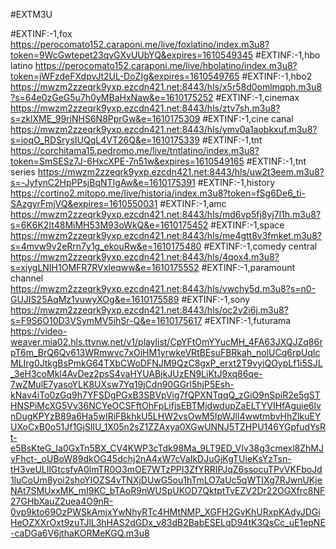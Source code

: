 
#EXTM3U

#EXTINF:-1,fox
https://perocomato152.caraponi.me/live/foxlatino/index.m3u8?token=9WcGwtepet23qvGXvUUbYQ&expires=1610549345
#EXTINF:-1,hbo latino
https://perocomato152.caraponi.me/live/hbolatino/index.m3u8?token=jWFzdeFXdpvJt2UL-DoZIg&expires=1610549765
#EXTINF:-1,hbo2
https://mwzm2zzeqrk9yxp.ezcdn421.net:8443/hls/x5r58d0omlmqph.m3u8?s=64e0zGeG5u7h0yMBaHxNaw&e=1610175252
#EXTINF:-1,cinemax
https://mwzm2zzeqrk9yxp.ezcdn421.net:8443/hls/ztv7sh.m3u8?s=zklXME_99riNHS6N8PprGw&e=1610175309
#EXTINF:-1,cine canal
https://mwzm2zzeqrk9yxp.ezcdn421.net:8443/hls/ymv0a1aobkxuf.m3u8?s=ioqO_RDSrysIUQqL4VT26Q&e=1610175339
#EXTINF:-1,tnt 
https://corchitama15.pedromo.me/live/tntlatino/index.m3u8?token=SmSESz7J-6HxcXPE-7n51w&expires=1610549165
#EXTINF:-1,tnt series
https://mwzm2zzeqrk9yxp.ezcdn421.net:8443/hls/uw2t3eem.m3u8?s=-JyfynC2HpPPsjBqNTIgAw&e=1610175391
#EXTINF:-1,history
https://cortino2.mitopo.me/live/historia/index.m3u8?token=fSg6De6_ti-SAzgyrFmjVQ&expires=1610550031
#EXTINF:-1,amc
https://mwzm2zzeqrk9yxp.ezcdn421.net:8443/hls/md6vp5fj8yj7l1h.m3u8?s=6K6K2It48MiMH53M93oWkQ&e=1610175452
#EXTINF:-1,space
https://mwzm2zzeqrk9yxp.ezcdn421.net:8443/hls/me4gtt8v3fmket.m3u8?s=4mvw9v2eRrn7y1g_ekouRw&e=1610175480
#EXTINF:-1,comedy central
https://mwzm2zzeqrk9yxp.ezcdn421.net:8443/hls/4qox4.m3u8?s=xiygLNIH1OMFR7RVxIeqww&e=1610175552
#EXTINF:-1,paramount channel
https://mwzm2zzeqrk9yxp.ezcdn421.net:8443/hls/vwchy5d.m3u8?s=n0-GUJIS25AqMz1vuwyXOg&e=1610175589
#EXTINF:-1,sony
https://mwzm2zzeqrk9yxp.ezcdn421.net:8443/hls/oc2v2i6j.m3u8?s=F9S6O10D3VSymMV5ihSr-Q&e=1610175617
#EXTINF:-1,futurama 
https://video-weaver.mia02.hls.ttvnw.net/v1/playlist/CpYFtOmYYucMH_4FA63JXQJZq86rpT6m_BrQ6Qv613WRmwvc7xOiHM1yrwkeVRtBEsuFBRkah_nolUCq6rpUqlcMLIrg0JtkgBsPmkG64TXbCWoDFNJM9QzC8gxP_erxt2T9vyiQOypLf1i5SJL_3eH3coMkl4AvDez2psS4vaHYUABjkJUzEN9LiKtJ9xq86qe-7wZMulE7yasoYLK8UXsw7Yq19jCdn90GGrl5hjP5Esh-kNav4iTo0zGq9h7YFSDgPGxB3SBVpVig7fQPXNTqqQ_zGiO9nSpiR2e5gSTHNSPiMcXG5Vv36NCYeOCSFftOhFpLifjsEBTMjdwdupZaELTYVIHfAguie6lvnDugKPYzB89a6Ha5wIRiFBkhkU5LHW2vsOwM5IpWJlI4wwtmbvHhZlkuEYUXoCxB0o51Jf1GjSlIU_1X05n2sZ1ZZAxya0XGwUNNJ5TZHPU146YGpfudYsRt-e5BsKteG_Ia0GxTn5BX_CV4KWP3cTdk98Ma_9LT9ED_VIv38g3cmexl8ZhMJvFhct-_oUBoW89dkOG45dchj2nA4xW7cVaIkDJuGjKgTUieKsYzTsn-tH3veULIlGtcsfvA0lmTR0O3mOE7WTzPPI3ZfYRRIPJqZ6ssocuTPvVKFboJd1luCoUm8yoi2shoYIOZS4vTNXjDUwG5ou1hTmLO7aUc5qWTIXg7RJwnUKjeNAt7SMUxxMK_mI9KC_bTAoR9nWUSpUKOD7QktptTvEZV2Dr22OGXfrc8NF27GHbXauZ2uea4O9nR-0vp9kto69OzPWSkAmjxYwNhyRTc4HMtNMP_XGFH2GvKhURxpKAdyJDGiHeOZXXrOxt9zuTJlL3hHAS2dGDx_v83dB2BabESELqD94tK3QsCc_uE1epNE-caDGa6V6jthaKORMeKGQ.m3u8


